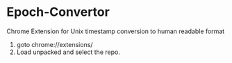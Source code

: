 # Epoch-Convertor
Chrome Extension for Unix timestamp conversion to human readable format

1. goto chrome://extensions/
2. Load unpacked and select the repo.
